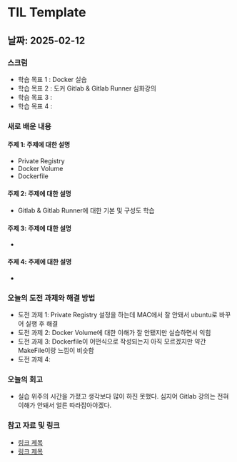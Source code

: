 # TIL Template

## 날짜: 2025-02-12

### 스크럼
- 학습 목표 1 : Docker 실습
- 학습 목표 2 : 도커 Gitlab & Gitlab Runner 심화강의
- 학습 목표 3 : 
- 학습 목표 4 : 

### 새로 배운 내용
#### 주제 1: 주제에 대한 설명
- Private Registry
- Docker Volume
- Dockerfile

#### 주제 2: 주제에 대한 설명
- Gitlab & Gitlab Runner에 대한 기본 및 구성도 학습

#### 주제 3: 주제에 대한 설명
- 

#### 주제 4: 주제에 대한 설명
- 

### 오늘의 도전 과제와 해결 방법
- 도전 과제 1: Private Registry 설정을 하는데 MAC에서 잘 안돼서 ubuntu로 바꾸어 실행 후 해결
- 도전 과제 2: Docker Volume에 대한 이해가 잘 안됐지만 실습하면서 익힘
- 도전 과제 3: Dockerfile이 어떤식으로 작성되는지 아직 모르겠지만 약간 MakeFile이랑 느낌이 비슷함
- 도전 과제 4: 

### 오늘의 회고
- 실습 위주의 시간을 가졌고 생각보다 많이 하진 못했다. 심지어 Gitlab 강의는 전혀 이해가 안돼서 얼른 따라잡아야겠다.

### 참고 자료 및 링크
- [링크 제목](URL)
- [링크 제목](URL)
